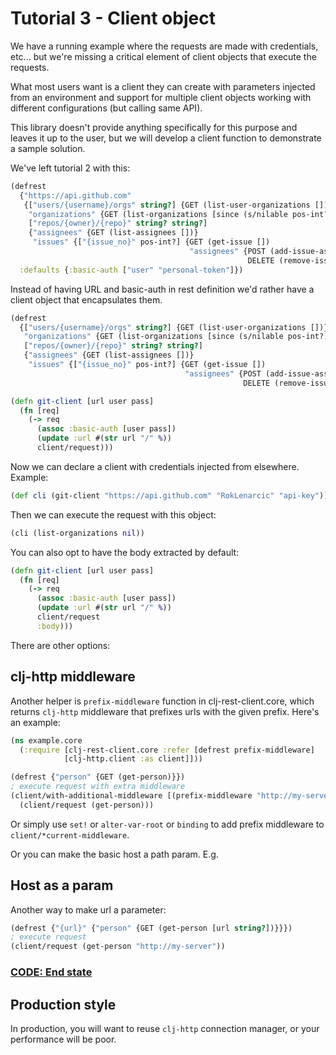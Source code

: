# Tutorial 3 - Client object

We have a running example where the requests are made with credentials, etc... but we're missing
a critical element of client objects that execute the requests.

What most users want is a client they can create with parameters injected from an environment and 
support for multiple client objects working with different configurations (but calling same API).

This library doesn't provide anything specifically for this purpose and leaves it up to the user,
but we will develop a client function to demonstrate a sample solution.

We've left tutorial 2 with this:

```clojure
(defrest
  {"https://api.github.com"
   {["users/{username}/orgs" string?] {GET (list-user-organizations [])}
    "organizations" {GET (list-organizations [since (s/nilable pos-int?)])}
    ["repos/{owner}/{repo}" string? string?]
    {"assignees" {GET (list-assignees [])}
     "issues" {["{issue_no}" pos-int?] {GET (get-issue [])
                                        "assignees" {POST (add-issue-assignees [^:key assignees (s/coll-of string?)])
                                                     DELETE (remove-issue-assignees [^:key assignees (s/coll-of string?)])}}}}}}
  :defaults {:basic-auth ["user" "personal-token"]})
```

Instead of having URL and basic-auth in rest definition we'd rather have 
a client object that encapsulates them.

```clojure
(defrest
  {["users/{username}/orgs" string?] {GET (list-user-organizations [])}
   "organizations" {GET (list-organizations [since (s/nilable pos-int?)])}
   ["repos/{owner}/{repo}" string? string?]
   {"assignees" {GET (list-assignees [])}
    "issues" {["{issue_no}" pos-int?] {GET (get-issue [])
                                       "assignees" {POST (add-issue-assignees [^:key assignees (s/coll-of string?)])
                                                    DELETE (remove-issue-assignees [^:key assignees (s/coll-of string?)])}}}}})

(defn git-client [url user pass]
  (fn [req]
    (-> req
      (assoc :basic-auth [user pass])
      (update :url #(str url "/" %))
      client/request)))
```

Now we can declare a client with credentials injected from elsewhere. Example:

```clojure
(def cli (git-client "https://api.github.com" "RokLenarcic" "api-key"))
```

Then we can execute the request with this object:

```clojure
(cli (list-organizations nil))
```

You can also opt to have the body extracted by default:

```clojure
(defn git-client [url user pass]
  (fn [req]
    (-> req
      (assoc :basic-auth [user pass])
      (update :url #(str url "/" %))
      client/request
      :body)))
```

There are other options:

## clj-http middleware

Another helper is `prefix-middleware` function in clj-rest-client.core, which returns `clj-http` middleware that prefixes
urls with the given prefix. Here's an example:

```clojure
(ns example.core
  (:require [clj-rest-client.core :refer [defrest prefix-middleware]
            [clj-http.client :as client]]))

(defrest {"person" {GET (get-person)}})
; execute request with extra middleware
(client/with-additional-middleware [(prefix-middleware "http://my-server")]
  (client/request (get-person)))
```

Or simply use `set!` or `alter-var-root` or `binding` to add prefix middleware to `client/*current-middleware`.

Or you can make the basic host a path param. E.g.

## Host as a param

Another way to make url a parameter:

```clojure
(defrest {"{url}" {"person" {GET (get-person [url string?])}}})
; execute request
(client/request (get-person "http://my-server"))

```

### **[CODE: End state](../t4/t4.clj)**

## Production style

In production, you will want to reuse `clj-http` connection manager, or your performance will be poor.
